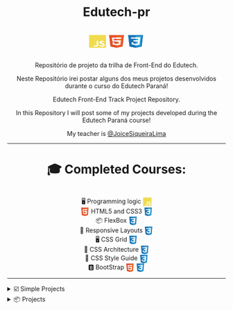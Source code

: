 <h1 align="center">Edutech-pr</h1>

<div align="center "style="display: inline_block"><br>
  <img align="center" alt="Js" height="30" width="40" src="https://raw.githubusercontent.com/devicons/devicon/master/icons/javascript/javascript-plain.svg">
  <img align="center" alt="HTML" height="30" width="40" src="https://raw.githubusercontent.com/devicons/devicon/master/icons/html5/html5-original.svg">
  <img align="center" alt="CSS" height="30" width="40" src="https://raw.githubusercontent.com/devicons/devicon/master/icons/css3/css3-original.svg">
</div>

<br>

<p align="center"> Repositório de projeto da trilha de Front-End do Edutech.</p>

<p align="center"> Neste Repositório irei postar alguns dos meus projetos desenvolvidos durante o curso do Edutech Paraná!</p>

<p align="center"> Edutech Front-End Track Project Repository.</p>

<p align="center"> In this Repository I will post some of my projects developed during the Edutech Paraná course!</p>

<p align="center"> My teacher is <a href="https://github.com/profJoice">@JoiceSiqueiraLima</a></p>

------
<div align="center">
  <h1>🎓 Completed Courses:</h1>
  <br>
  🖥️ Programming logic <img align="center" alt="Js" height="20" width="20" src="https://raw.githubusercontent.com/devicons/devicon/master/icons/javascript/javascript-plain.svg">
  <br>
  <img align="center" alt="HTML" height="20" width="20"src="https://raw.githubusercontent.com/devicons/devicon/master/icons/html5/html5-original.svg"> HTML5 and CSS3 <img align="center" alt="CSS" height="20" width="20" src="https://raw.githubusercontent.com/devicons/devicon/master/icons/css3/css3-original.svg">
  <br>
  📦 FlexBox <img align="center" alt="CSS" height="20" width="20" src="https://raw.githubusercontent.com/devicons/devicon/master/icons/css3/css3-original.svg">
  <br>
  📱 Responsive Layouts <img align="center" alt="CSS" height="20" width="20" src="https://raw.githubusercontent.com/devicons/devicon/master/icons/css3/css3-original.svg">
  <br>
  🖥️ CSS Grid <img align="center" alt="CSS" height="20" width="20" src="https://raw.githubusercontent.com/devicons/devicon/master/icons/css3/css3-original.svg">
  <br>
  📂 CSS Architecture <img align="center" alt="CSS" height="20" width="20" src="https://raw.githubusercontent.com/devicons/devicon/master/icons/css3/css3-original.svg">
  <br>
  📁 CSS Style Guide <img align="center" alt="CSS" height="20" width="20" src="https://raw.githubusercontent.com/devicons/devicon/master/icons/css3/css3-original.svg">
  <br>
  🅱️ BootStrap <img align="center" alt="HTML" height="20" width="20" src="https://raw.githubusercontent.com/devicons/devicon/master/icons/html5/html5-original.svg">
  <img align="center" alt="CSS" height="20" width="20" src="https://raw.githubusercontent.com/devicons/devicon/master/icons/css3/css3-original.svg">
  <br>
</div>

------

<details>
<summary> ☑️ Simple Projects</summary>
  
  <br>
  
  <article>
    <a href="https://github.com/WillianMateusUss/edutech-pr/tree/main/Dark%20Mode">
      <img height="80em" align="center" src="https://user-images.githubusercontent.com/87039489/135179654-5dcc3473-16f2-4f8d-9a15-d4167bf92cd0.png"/>
    </a>
      Simple Dark Mode
  </article>
  
 <br>
  
  <article>
    <a href="https://github.com/WillianMateusUss/edutech-pr/tree/main/menu-hamburger">
      <img height="80em" align="center" src="https://github.com/WillianMateusUss/edutech-pr/blob/main/menu-hamburger/icons/menu.svg"/>
    </a>
      Simple Hamburger Menu
  </article>
</details>

<details>
<summary> 📦 Projects</summary>
  <article>
    <a href="https://github.com/WillianMateusUss/edutech-pr/tree/main/Mega%20Funk%20News">
      <img height="100em" align="center" src="https://github.com/WillianMateusUss/edutech-pr/blob/main/Mega%20Funk%20News/Mega%20Funk%20News%20V1/logo.png"/>
    </a>
  </article>
</details>
